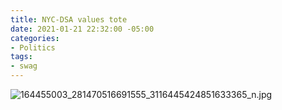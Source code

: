 ```yaml
---
title: NYC-DSA values tote
date: 2021-01-21 22:32:00 -05:00
categories:
- Politics
tags:
- swag
---
```


![164455003_281470516691555_3116445424851633365_n.jpg](/uploads/164455003_281470516691555_3116445424851633365_n.jpg)